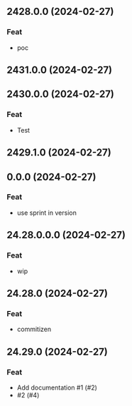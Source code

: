 ## 2428.0.0 (2024-02-27)

### Feat

- poc

## 2431.0.0 (2024-02-27)

## 2430.0.0 (2024-02-27)

### Feat

- Test

## 2429.1.0 (2024-02-27)

## 0.0.0 (2024-02-27)

### Feat

- use sprint in version

## 24.28.0.0.0 (2024-02-27)

### Feat

- wip

## 24.28.0 (2024-02-27)

### Feat

- commitizen

## 24.29.0 (2024-02-27)

### Feat

- Add documentation #1 (#2)
- #2 (#4)
